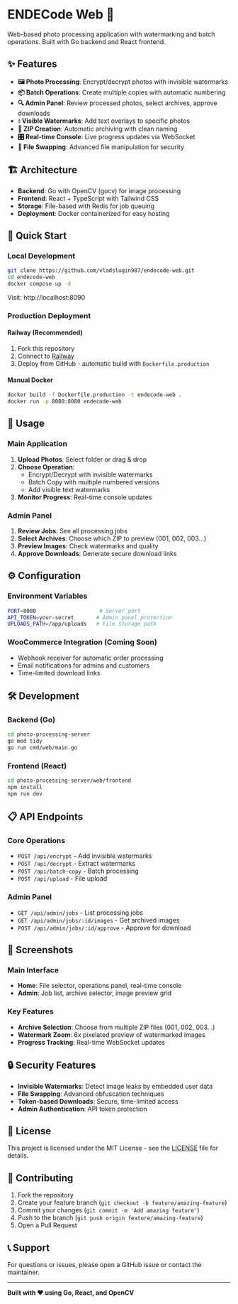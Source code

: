 # ENDECode Web 🚀

Web-based photo processing application with watermarking and batch operations. Built with Go backend and React frontend.

## ✨ Features

- **🖼️ Photo Processing**: Encrypt/decrypt photos with invisible watermarks
- **📦 Batch Operations**: Create multiple copies with automatic numbering
- **🔍 Admin Panel**: Review processed photos, select archives, approve downloads
- **💧 Visible Watermarks**: Add text overlays to specific photos
- **📁 ZIP Creation**: Automatic archiving with clean naming
- **🎛️ Real-time Console**: Live progress updates via WebSocket
- **🔄 File Swapping**: Advanced file manipulation for security

## 🏗️ Architecture

- **Backend**: Go with OpenCV (gocv) for image processing
- **Frontend**: React + TypeScript with Tailwind CSS
- **Storage**: File-based with Redis for job queuing
- **Deployment**: Docker containerized for easy hosting

## 🚀 Quick Start

### Local Development
```bash
git clone https://github.com/vladslugin987/endecode-web.git
cd endecode-web
docker compose up -d
```

Visit: http://localhost:8090

### Production Deployment

#### Railway (Recommended)
1. Fork this repository
2. Connect to [Railway](https://railway.app)
3. Deploy from GitHub - automatic build with `Dockerfile.production`

#### Manual Docker
```bash
docker build -f Dockerfile.production -t endecode-web .
docker run -p 8080:8080 endecode-web
```

## 🎯 Usage

### Main Application
1. **Upload Photos**: Select folder or drag & drop
2. **Choose Operation**: 
   - Encrypt/Decrypt with invisible watermarks
   - Batch Copy with multiple numbered versions
   - Add visible text watermarks
3. **Monitor Progress**: Real-time console updates

### Admin Panel
1. **Review Jobs**: See all processing jobs
2. **Select Archives**: Choose which ZIP to preview (001, 002, 003...)
3. **Preview Images**: Check watermarks and quality
4. **Approve Downloads**: Generate secure download links

## ⚙️ Configuration

### Environment Variables
```bash
PORT=8080                    # Server port
API_TOKEN=your-secret       # Admin panel protection
UPLOADS_PATH=/app/uploads   # File storage path
```

### WooCommerce Integration (Coming Soon)
- Webhook receiver for automatic order processing
- Email notifications for admins and customers
- Time-limited download links

## 🛠️ Development

### Backend (Go)
```bash
cd photo-processing-server
go mod tidy
go run cmd/web/main.go
```

### Frontend (React)
```bash
cd photo-processing-server/web/frontend
npm install
npm run dev
```

## 📋 API Endpoints

### Core Operations
- `POST /api/encrypt` - Add invisible watermarks
- `POST /api/decrypt` - Extract watermarks
- `POST /api/batch-copy` - Batch processing
- `POST /api/upload` - File upload

### Admin Panel
- `GET /api/admin/jobs` - List processing jobs
- `GET /api/admin/jobs/:id/images` - Get archived images
- `POST /api/admin/jobs/:id/approve` - Approve for download

## 🎨 Screenshots

### Main Interface
- **Home**: File selector, operations panel, real-time console
- **Admin**: Job list, archive selector, image preview grid

### Key Features
- **Archive Selection**: Choose from multiple ZIP files (001, 002, 003...)
- **Watermark Zoom**: 6x pixelated preview of watermarked images
- **Progress Tracking**: Real-time WebSocket updates

## 🔒 Security Features

- **Invisible Watermarks**: Detect image leaks by embedded user data
- **File Swapping**: Advanced obfuscation techniques
- **Token-based Downloads**: Secure, time-limited access
- **Admin Authentication**: API token protection

## 📄 License

This project is licensed under the MIT License - see the [LICENSE](LICENSE) file for details.

## 🤝 Contributing

1. Fork the repository
2. Create your feature branch (`git checkout -b feature/amazing-feature`)
3. Commit your changes (`git commit -m 'Add amazing feature'`)
4. Push to the branch (`git push origin feature/amazing-feature`)
5. Open a Pull Request

## 📞 Support

For questions or issues, please open a GitHub issue or contact the maintainer.

---

**Built with ❤️ using Go, React, and OpenCV**
